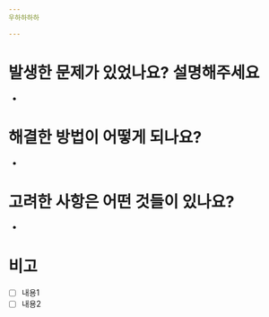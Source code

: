 ```yaml
---
우하하하하

---
```


# 발생한 문제가 있었나요? 설명해주세요
- 
# 해결한 방법이 어떻게 되나요?
- 
# 고려한 사항은 어떤 것들이 있나요?
-
# 비고
- [ ] 내용1
- [ ] 내용2
